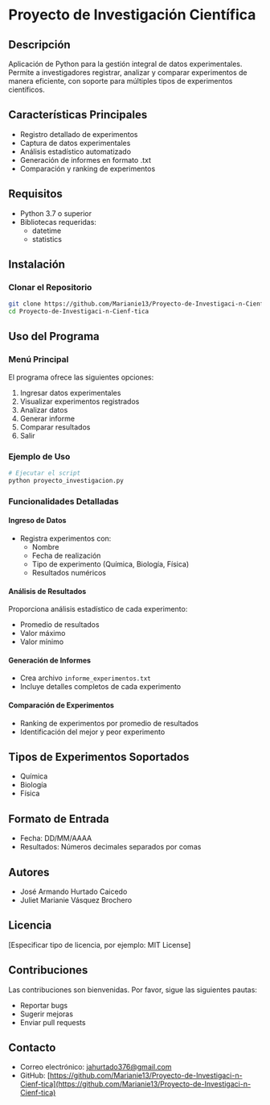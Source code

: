 # Proyecto de Investigación Científica

## Descripción
Aplicación de Python para la gestión integral de datos experimentales. Permite a investigadores registrar, analizar y comparar experimentos de manera eficiente, con soporte para múltiples tipos de experimentos científicos.

## Características Principales
- Registro detallado de experimentos
- Captura de datos experimentales
- Análisis estadístico automatizado
- Generación de informes en formato .txt
- Comparación y ranking de experimentos

## Requisitos
- Python 3.7 o superior
- Bibliotecas requeridas:
  - datetime
  - statistics

## Instalación

### Clonar el Repositorio
```bash
git clone https://github.com/Marianie13/Proyecto-de-Investigaci-n-Cienf-tica.git
cd Proyecto-de-Investigaci-n-Cienf-tica
```

## Uso del Programa

### Menú Principal
El programa ofrece las siguientes opciones:
1. Ingresar datos experimentales
2. Visualizar experimentos registrados
3. Analizar datos
4. Generar informe
5. Comparar resultados
6. Salir

### Ejemplo de Uso
```python
# Ejecutar el script
python proyecto_investigacion.py
```

### Funcionalidades Detalladas

#### Ingreso de Datos
- Registra experimentos con:
  - Nombre
  - Fecha de realización
  - Tipo de experimento (Química, Biología, Física)
  - Resultados numéricos

#### Análisis de Resultados
Proporciona análisis estadístico de cada experimento:
- Promedio de resultados
- Valor máximo
- Valor mínimo

#### Generación de Informes
- Crea archivo `informe_experimentos.txt`
- Incluye detalles completos de cada experimento

#### Comparación de Experimentos
- Ranking de experimentos por promedio de resultados
- Identificación del mejor y peor experimento

## Tipos de Experimentos Soportados
- Química
- Biología
- Física

## Formato de Entrada
- Fecha: DD/MM/AAAA
- Resultados: Números decimales separados por comas

## Autores
- José Armando Hurtado Caicedo
- Juliet Marianie Vásquez Brochero

## Licencia
[Especificar tipo de licencia, por ejemplo: MIT License]

## Contribuciones
Las contribuciones son bienvenidas. Por favor, sigue las siguientes pautas:
- Reportar bugs
- Sugerir mejoras
- Enviar pull requests

## Contacto
- Correo electrónico: jahurtado376@gmail.com
- GitHub: [https://github.com/Marianie13/Proyecto-de-Investigaci-n-Cienf-tica](https://github.com/Marianie13/Proyecto-de-Investigaci-n-Cienf-tica)
